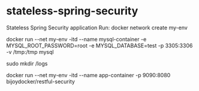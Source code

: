 # stateless-spring-security
Stateless Spring Security application
Run:
docker network create my-env

docker run --net my-env -itd --name mysql-container -e MYSQL_ROOT_PASSWORD=root -e MYSQL_DATABASE=test -p 3305:3306 -v /tmp:/tmp mysql

sudo mkdir /logs

docker run --net my-env -itd --name app-container -p 9090:8080 bijoydocker/restful-security
